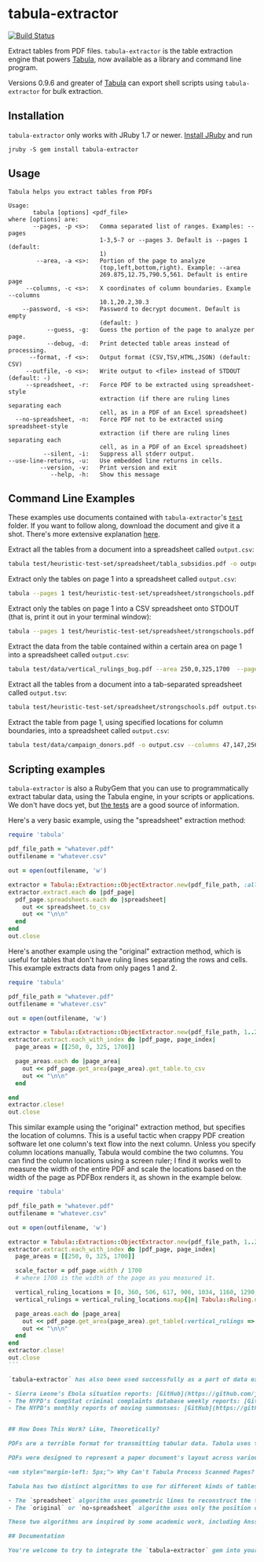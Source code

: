 tabula-extractor
================

[![Build Status](https://travis-ci.org/tabulapdf/tabula-extractor.png)](https://travis-ci.org/tabulapdf/tabula-extractor)

Extract tables from PDF files. `tabula-extractor` is the table extraction engine that powers [Tabula](http://tabula.technology), now available as a library and command line program.

Versions 0.9.6 and greater of [Tabula](http://tabula.technology) can export shell scripts using `tabula-extractor` for bulk extraction.

## Installation

`tabula-extractor` only works with JRuby 1.7 or newer. [Install JRuby](http://jruby.org/getting-started) and run

``
jruby -S gem install tabula-extractor
``


## Usage

```
Tabula helps you extract tables from PDFs

Usage:
       tabula [options] <pdf_file>
where [options] are:
       --pages, -p <s>:   Comma separated list of ranges. Examples: --pages
                          1-3,5-7 or --pages 3. Default is --pages 1 (default:
                          1)
        --area, -a <s>:   Portion of the page to analyze
                          (top,left,bottom,right). Example: --area
                          269.875,12.75,790.5,561. Default is entire page
     --columns, -c <s>:   X coordinates of column boundaries. Example --columns
                          10.1,20.2,30.3
    --password, -s <s>:   Password to decrypt document. Default is empty
                          (default: )
           --guess, -g:   Guess the portion of the page to analyze per page.
           --debug, -d:   Print detected table areas instead of processing.
      --format, -f <s>:   Output format (CSV,TSV,HTML,JSON) (default: CSV)
     --outfile, -o <s>:   Write output to <file> instead of STDOUT (default: -)
     --spreadsheet, -r:   Force PDF to be extracted using spreadsheet-style
                          extraction (if there are ruling lines separating each
                          cell, as in a PDF of an Excel spreadsheet)
  --no-spreadsheet, -n:   Force PDF not to be extracted using spreadsheet-style
                          extraction (if there are ruling lines separating each
                          cell, as in a PDF of an Excel spreadsheet)
          --silent, -i:   Suppress all stderr output.
--use-line-returns, -u:   Use embedded line returns in cells.
         --version, -v:   Print version and exit
            --help, -h:   Show this message
```

## Command Line Examples

These examples use documents contained with `tabula-extractor`'s [`test`](https://github.com/tabulapdf/tabula-extractor/tree/master/test) folder. If you want to follow along, download the document and give it a shot. There's more extensive explanation [here](https://github.com/tabulapdf/tabula-extractor/wiki/Using-the-command-line-tabula-extractor-tool).

Extract all the tables from a document into a spreadsheet called `output.csv`:
````bash
tabula test/heuristic-test-set/spreadsheet/tabla_subsidios.pdf -o output.csv
````

Extract only the tables on page 1 into a spreadsheet called `output.csv`:
````bash
tabula --pages 1 test/heuristic-test-set/spreadsheet/strongschools.pdf -o output.csv
````

Extract only the tables on page 1 into a CSV spreadsheet onto STDOUT (that is, print it out in your terminal window):
````bash
tabula --pages 1 test/heuristic-test-set/spreadsheet/strongschools.pdf
````

Extract the data from the table contained within a certain area on page 1 into a spreadsheet called `output.csv`:
````bash
tabula test/data/vertical_rulings_bug.pdf --area 250,0,325,1700  --pages 1 -o output.csv
````

Extract all the tables from a document into a tab-separated spreadsheet called `output.tsv`:
````bash
tabula test/heuristic-test-set/spreadsheet/strongschools.pdf output.tsv --format TSV #should exclude guff
````

Extract the table from page 1, using specified locations for column boundaries, into a spreadsheet called `output.csv`:
````bash
tabula test/data/campaign_donors.pdf -o output.csv --columns 47,147,256,310,375,431,504
````

## Scripting examples

`tabula-extractor` is also a RubyGem that you can use to programmatically extract tabular data, using the Tabula engine, in your scripts or applications. We don't have docs yet, but [the tests](test/tests.rb) are a good source of information.

Here's a very basic example, using the "spreadsheet" extraction method:

````ruby
require 'tabula'

pdf_file_path = "whatever.pdf"
outfilename = "whatever.csv"

out = open(outfilename, 'w')

extractor = Tabula::Extraction::ObjectExtractor.new(pdf_file_path, :all )
extractor.extract.each do |pdf_page|
  pdf_page.spreadsheets.each do |spreadsheet|
    out << spreadsheet.to_csv
    out << "\n\n"
  end
end
out.close

````

Here's another example using the "original" extraction method, which is useful for tables that don't have ruling lines separating the rows and cells. This example extracts data from only pages 1 and 2.

````ruby
require 'tabula'

pdf_file_path = "whatever.pdf"
outfilename = "whatever.csv"

out = open(outfilename, 'w')

extractor = Tabula::Extraction::ObjectExtractor.new(pdf_file_path, 1..2)
extractor.extract.each_with_index do |pdf_page, page_index|
  page_areas = [[250, 0, 325, 1700]]

  page_areas.each do |page_area|
    out << pdf_page.get_area(page_area).get_table.to_csv
    out << "\n\n"
  end

end
extractor.close!
out.close
````

This similar example using the "original" extraction method, but specifies the location of columns. This is a useful tactic when crappy PDF creation software let one column's text flow into the next column. Unless you specify column locations manually, Tabula would combine the two columns. You can find the column locations using a screen ruler; I find it works well to measure the width of the entire PDF and scale the locations based on the width of the page as PDFBox renders it, as shown in the example below.

````ruby
require 'tabula'

pdf_file_path = "whatever.pdf"
outfilename = "whatever.csv"

out = open(outfilename, 'w')

extractor = Tabula::Extraction::ObjectExtractor.new(pdf_file_path, 1..2)
extractor.extract.each_with_index do |pdf_page, page_index|
  page_areas = [[250, 0, 325, 1700]]

  scale_factor = pdf_page.width / 1700 
  # where 1700 is the width of the page as you measured it.

  vertical_ruling_locations = [0, 360, 506, 617, 906, 1034, 1160, 1290, 1418, 1548] #column locations
  vertical_rulings = vertical_ruling_locations.map{|n| Tabula::Ruling.new(0, n * scale_factor, 0, 1000)}

  page_areas.each do |page_area|
    out << pdf_page.get_area(page_area).get_table(:vertical_rulings => vertical_rulings).to_csv
    out << "\n\n"
  end
end
extractor.close!
out.close
```

`tabula-extractor` has also been used successfully as a part of data extraction pipelines. [This blog post](http://open.blogs.nytimes.com/2015/04/03/purifying-the-sea-of-pdf-data-automatically/) discusses a possible pattern for creating these and includes a few examples:

- Sierra Leone’s Ebola situation reports: [GitHub](https://github.com/jeremybmerrill/ebola_parsers/tree/master/sierra_leone)
- The NYPD’s CompStat criminal complaints database weekly reports: [GitHub](https://github.com/nytinteractive/compstat_parser)
- The NYPD’s monthly reports of moving summonses: [GitHub](https://github.com/nytinteractive/moving_summonses_parser)


## How Does This Work? Like, Theoretically?

PDFs are a terrible format for transmitting tabular data. Tabula uses two algorithms to try to reconstruct the underlying structure of the data table. This section describes how PDFs represent your data and how Tabula extracts it so you can use `tabula-extractor` productively.

PDFs were designed to represent a paper document's layout across various computers and on paper, so they focus on precise positioning. They include primitives for text strings, geometric shapes, images and videos (and more), but no data tables. Tabula includes a Java library called PDFBox to access those embedded text strings and geometric shapes and uses them to reconstruct your table. 

<em style="margin-left: 5px;"> Why Can't Tabula Process Scanned Pages? Scanned PDF pages usually contain only one primitive: the image of the scanned page. Since those PDFs don't contain text strings or geometric shapes, Tabula won't be able to reconstruct your data -- unless you run the PDF through an OCR (Optical Character Recognition) program, which re-inserts those text strings into their original position, though the results can be error prone.</em>

Tabula has two distinct algorithms to use for different kinds of tables. It uses a heuristic to try to guess which algorithm to use for each table, but this heuristic is wrong fairly often, so you may need to specify which algorithm to use, using the Extraction Method selector buttons in the GUI or the `spreadsheet` or `no-spreadsheet` flags on the command line.

- The `spreadsheet` algorithm uses geometric lines to reconstruct the table structure. After discarding oblique lines, the algorithm finds all of the lines' crossing points. Using those crossing points, it creates a large list of minimal rectangular areas (that is, rectangles that contain no other rectangles) that are spreadsheet cells. The minimum bounding box of groups of adjacent cells is a table (called a Spreadsheet object). After spreadsheet objects are created, empty "placeholder" cells are created when a cell in one row (or, likewise, column) spans over a space in which multiple cells are contained in another row. Once we have the dimensions of all the cells on the page, the PDFBox library can get the text contained within each cell. 
- The `original` or `no-spreadsheet` algorithm uses only the position of text element on the page. (Because OCR software doesn't reconstruct lines, this algorithm is the only algorithm available for OCRed PDFs.) The algorithm collects all the text on the page (or within the area of the page that contains a table, specified with the Tabula GUI or the `--area` flag) and finds "rivers" -- vertical spaces that don't contain any text for the entire height of the table. These are considered column boundaries. (If text from one column flows into another column because the PDF was created with crappy software, you can specify it manually with the `--columns` flag ) Each line of text on the page (by unique y locations) is considered a separate line in the table. (If cells contain multiple rows, you may have to write a script to "roll them up" -- Tabula can't provide this functionality.) 

These two algorithms are inspired by some academic work, including Anssi Nurminen's "[Algorithmic Extraction of Data in Tables in Pdf Documents](http://dspace.cc.tut.fi/dpub/bitstream/handle/123456789/21520/Nurminen.pdf?sequence=3)" (2013) for the spreadsheet algorithm.

## Documentation

You're welcome to try to integrate the `tabula-extractor` gem into your project. We don't really have documentation yet, though the tests may be a good source. If you're going to, please feel free to drop us a note and we may be able to give you some pointers.

